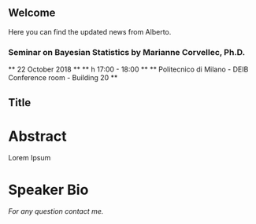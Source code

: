 ## Welcome

Here you can find the updated news from Alberto.

### Seminar on Bayesian Statistics by Marianne Corvellec, Ph.D.
** 22 October 2018 **
** h 17:00 - 18:00 **
** Politecnico di Milano - DEIB Conference room - Building 20 **

## Title

# Abstract

Lorem Ipsum

# Speaker Bio



_For any question contact me._
